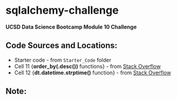 # sqlalchemy-challenge
**UCSD Data Science Bootcamp Module 10 Challenge**

## Code Sources and Locations:
- Starter code - from `Starter_Code` folder
- Cell 11 {**order_by(.desc())** functions} - from [Stack Overflow](https://stackoverflow.com/questions/8551952/how-to-get-last-record)
- Cell 12 {**dt.datetime.strptime()** function} - from [Stack Overflow](https://stackoverflow.com/questions/19480028/attributeerror-datetime-module-has-no-attribute-strptime)

## Note:
